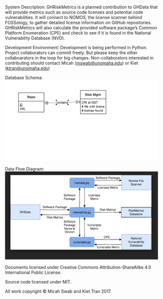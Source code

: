 System Description:
GHRiskMetrics is a planned contribution to GHData that will provide metrics such as source code licenses and potential code vulnerabilities. It will connect to NOMOS, the license scanner behind FOSSology, to gather detailed license information on GitHub repositories. GHRiskMetrics will also calculate the provided software package’s Common Platform Enumeration (CPE) and check to see if it is found in the National Vulnerability Database (NVD).


Development Environment:
Development is being performed in Python.
Project collaborators can commit freely. But please keep the other collaboarators in the loop for big changes.
Non-collaborators interested in contributing should contact Micah (mswab@unomaha.edu) or Kiet (ktran@unomaha.edu)

Database Schema: 
![alt tag](1.PNG)


Data Flow Diagram:
![alt tag](Capture.PNG)


Documents licensed under Creative Commons Attribution-ShareAlike 4.0 International Public License.

Source code licensed under MIT.

All work copyright © Micah Swab and Kiet Tran 2017.
